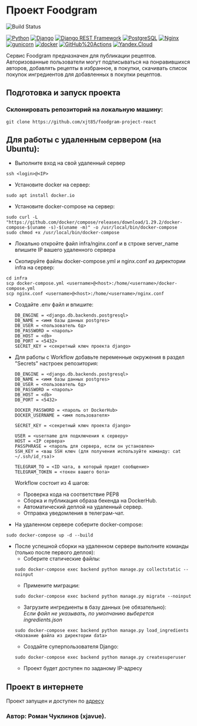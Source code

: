 # Проект Foodgram
![Build Status](https://github.com/xjt85/foodgram-project-react/actions/workflows/foodgram_workflow.yml/badge.svg)

[![Python](https://img.shields.io/badge/-Python-464646?style=flat-square&logo=Python)](https://www.python.org/)
[![Django](https://img.shields.io/badge/-Django-464646?style=flat-square&logo=Django)](https://www.djangoproject.com/)
[![Django REST Framework](https://img.shields.io/badge/-Django%20REST%20Framework-464646?style=flat-square&logo=Django%20REST%20Framework)](https://www.django-rest-framework.org/)
[![PostgreSQL](https://img.shields.io/badge/-PostgreSQL-464646?style=flat-square&logo=PostgreSQL)](https://www.postgresql.org/)
[![Nginx](https://img.shields.io/badge/-NGINX-464646?style=flat-square&logo=NGINX)](https://nginx.org/ru/)
[![gunicorn](https://img.shields.io/badge/-gunicorn-464646?style=flat-square&logo=gunicorn)](https://gunicorn.org/)
[![docker](https://img.shields.io/badge/-Docker-464646?style=flat-square&logo=docker)](https://www.docker.com/)
[![GitHub%20Actions](https://img.shields.io/badge/-GitHub%20Actions-464646?style=flat-square&logo=GitHub%20actions)](https://github.com/features/actions)
[![Yandex.Cloud](https://img.shields.io/badge/-Yandex.Cloud-464646?style=flat-square&logo=Yandex.Cloud)](https://cloud.yandex.ru/)

Сервис Foodgram предназначен для публикации рецептов. Авторизованные пользователи
могут подписываться на понравившихся авторов, добавлять рецепты в избранное,
в покупки, скачивать список покупок ингредиентов для добавленных в покупки
рецептов.

## Подготовка и запуск проекта
### Склонировать репозиторий на локальную машину:
```
git clone https://github.com/xjt85/foodgram-project-react
```
## Для работы с удаленным сервером (на Ubuntu):
* Выполните вход на свой удаленный сервер
```
ssh <login>@<IP>
```
* Установите docker на сервер:
```
sudo apt install docker.io 
```
* Установите docker-compose на сервер:
```
sudo curl -L "https://github.com/docker/compose/releases/download/1.29.2/docker-compose-$(uname -s)-$(uname -m)" -o /usr/local/bin/docker-compose
sudo chmod +x /usr/local/bin/docker-compose
```
* Локально откройте файл infra/nginx.conf и в строке server_name впишите IP вашего удаленного сервера

* Скопируйте файлы docker-compose.yml и nginx.conf из директории infra на сервер:
```
cd infra
scp docker-compose.yml <username>@<host>:/home/<username>/docker-compose.yml
scp nginx.conf <username>@<host>:/home/<username>/nginx.conf
```

* Cоздайте .env файл и впишите:
    ```
    DB_ENGINE = <django.db.backends.postgresql>
    DB_NAME = <имя базы данных postgres>
    DB_USER = <пользователь бд>
    DB_PASSWORD = <пароль>
    DB_HOST = <db>
    DB_PORT = <5432>
    SECRET_KEY = <секретный ключ проекта django>
    ```
* Для работы с Workflow добавьте переменные окружения в раздел "Secrets" настроек репозитория:
    ```
    DB_ENGINE = <django.db.backends.postgresql>
    DB_NAME = <имя базы данных postgres>
    DB_USER = <пользователь бд>
    DB_PASSWORD = <пароль>
    DB_HOST = <db>
    DB_PORT = <5432>
    
    DOCKER_PASSWORD = <пароль от DockerHub>
    DOCKER_USERNAME = <имя пользователя>
    
    SECRET_KEY = <секретный ключ проекта django>

    USER = <username для подключения к серверу>
    HOST = <IP сервера>
    PASSPHRASE = <пароль для сервера, если он установлен>
    SSH_KEY = <ваш SSH ключ (для получения используйте команду: cat ~/.ssh/id_rsa)>

    TELEGRAM_TO = <ID чата, в который придет сообщение>
    TELEGRAM_TOKEN = <токен вашего бота>
    ```
    Workflow состоит из 4 шагов:
     - Проверка кода на соответствие PEP8
     - Сборка и публикация образа бекенда на DockerHub.
     - Автоматический деплой на удаленный сервер.
     - Отправка уведомления в телеграм-чат.  
  
* На удаленном сервере соберите docker-compose:
```
sudo docker-compose up -d --build
```
* После успешной сборки на удаленном сервере выполните команды (только после первого деплоя):
    - Соберите статические файлы:
    ```
    sudo docker-compose exec backend python manage.py collectstatic --noinput
    ```
    - Примените миграции:
    ```
    sudo docker-compose exec backend python manage.py migrate --noinput
    ```
    - Загрузите ингредиенты  в базу данных (не обязательно):  
    *Если файл не указывать, по умолчанию выберется ingredients.json*
    ```
    sudo docker-compose exec backend python manage.py load_ingredients <Название файла из директории data>
    ```
    - Создайте суперпользователя Django:
    ```
    sudo docker-compose exec backend python manage.py createsuperuser
    ```
    - Проект будет доступен по заданому IP-адресу

## Проект в интернете
Проект запущен и доступен по [адресу](51.250.30.21)

### Автор: Роман Чуклинов (xjavue).